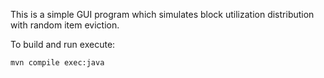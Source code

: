 This is a simple GUI program which simulates block utilization distribution with random item eviction.


To build and run execute:

```sh
mvn compile exec:java
```
